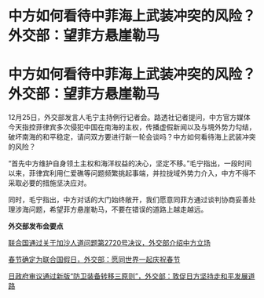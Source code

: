 # 中方如何看待中菲海上武装冲突的风险？外交部：望菲方悬崖勒马

# 中方如何看待中菲海上武装冲突的风险？外交部：望菲方悬崖勒马

12月25日，外交部发言人毛宁主持例行记者会。路透社记者提问，中方官方媒体今天指控菲律宾多次侵犯中国在南海的主权，传播虚假新闻以及与境外势力勾结，破坏南海的和平稳定，请问双方要进行新一轮会谈吗？中方如何看待海上武装冲突的风险？

“首先中方维护自身领土主权和海洋权益的决心，坚定不移。”毛宁指出，一段时间以来，菲律宾利用仁爱礁等问题频繁挑起事端，并拉拢域外势力介入，中方不得不采取必要的措施坚决应对。

同时，毛宁指出，中方对话的大门始终敞开，我们愿意同菲方通过谈判协商妥善处理涉海问题，希望菲方悬崖勒马，不要在错误的道路上越走越远。

**外交部发布会要点**

[联合国通过关于加沙人道问题第2720号决议，外交部介绍中方立场](https://news.qq.com/rain/a/20231225A05MNZ00)

[春节确定为联合国假日，外交部：愿同世界一起庆祝春节 ](https://news.qq.com/rain/a/20231225A05MNJ00)

[日政府审议通过新版“防卫装备转移三原则”，外交部：敦促日方坚持走和平发展道路
](https://news.qq.com/rain/a/20231225A05NBM00)

